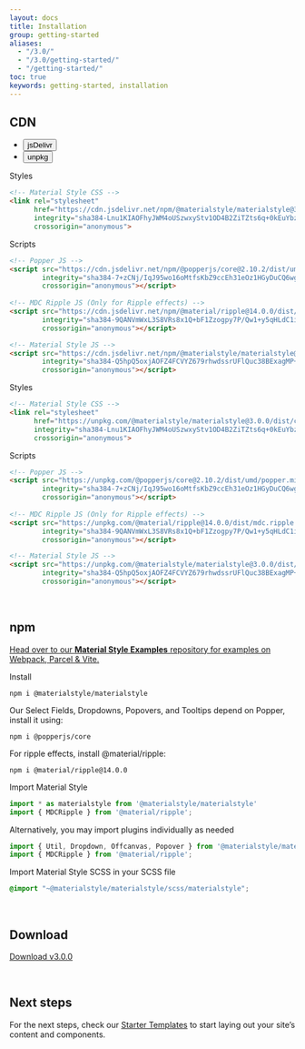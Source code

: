 ```yaml
---
layout: docs
title: Installation
group: getting-started
aliases:
  - "/3.0/"
  - "/3.0/getting-started/"
  - "/getting-started/"
toc: true
keywords: getting-started, installation
---
```


## CDN

<ul class="nav nav-tabs" id="cdn-tab" role="tablist">
  <li class="nav-item" role="presentation">
    <button class="nav-link active" id="jsdelivr-tab" data-bs-toggle="tab" data-bs-target="#jsdelivr" type="button" role="tab" aria-controls="jsdelivr" aria-selected="true">
    jsDelivr
    <span class="ripple-surface"></span>
    </button>
  </li>
  <li class="nav-item" role="presentation">
    <button class="nav-link" id="unpkg-tab" data-bs-toggle="tab" data-bs-target="#unpkg" type="button" role="tab" aria-controls="unpkg" aria-selected="false">
    unpkg
    <span class="ripple-surface"></span>
    </button>
  </li>
</ul>
<div class="tab-content" id="cdn-tab-content">
  <div class="tab-pane fade show active pt-2" id="jsdelivr" role="tabpanel" aria-labelledby="jsdelivr-tab" tabindex="0">
  
  Styles
  ```html
  <!-- Material Style CSS -->
  <link rel="stylesheet"
        href="https://cdn.jsdelivr.net/npm/@materialstyle/materialstyle@3.0.0/dist/css/materialstyle.min.css" 
        integrity="sha384-Lnu1KIAOFhyJWM4oUSzwxyStv1OD4B2ZiTZts6q+0kEuYbz7owWW1K4zyMFI8Kb5" 
        crossorigin="anonymous">
  ```
  
  Scripts
  ```html
  <!-- Popper JS -->
  <script src="https://cdn.jsdelivr.net/npm/@popperjs/core@2.10.2/dist/umd/popper.min.js" 
          integrity="sha384-7+zCNj/IqJ95wo16oMtfsKbZ9ccEh31eOz1HGyDuCQ6wgnyJNSYdrPa03rtR1zdB" 
          crossorigin="anonymous"></script>
          
  <!-- MDC Ripple JS (Only for Ripple effects) -->
  <script src="https://cdn.jsdelivr.net/npm/@material/ripple@14.0.0/dist/mdc.ripple.min.js"
          integrity="sha384-9QANVmWxL3S8VRs8x1Q+bF1Zzogpy7P/Qw1+y5qHLdC1ig0EuoHg9VbB1SXyecdZ"
          crossorigin="anonymous"></script>
  
  <!-- Material Style JS -->
  <script src="https://cdn.jsdelivr.net/npm/@materialstyle/materialstyle@3.0.0/dist/js/materialstyle.min.js" 
          integrity="sha384-Q5hpQ5oxjAOFZ4FCVYZ679rhwdssrUFlQuc38BExagMP+344TVLBb/3zKGhMBSES" 
          crossorigin="anonymous"></script>
  ```
  </div>
  
  <div class="tab-pane fade pt-2" id="unpkg" role="tabpanel" aria-labelledby="unpkg-tab" tabindex="0">
  
  Styles
  ```html
  <!-- Material Style CSS -->
  <link rel="stylesheet"
        href="https://unpkg.com/@materialstyle/materialstyle@3.0.0/dist/css/materialstyle.min.css" 
        integrity="sha384-Lnu1KIAOFhyJWM4oUSzwxyStv1OD4B2ZiTZts6q+0kEuYbz7owWW1K4zyMFI8Kb5" 
        crossorigin="anonymous">
  ```
  
  Scripts
  ```html
  <!-- Popper JS -->
  <script src="https://unpkg.com/@popperjs/core@2.10.2/dist/umd/popper.min.js" 
          integrity="sha384-7+zCNj/IqJ95wo16oMtfsKbZ9ccEh31eOz1HGyDuCQ6wgnyJNSYdrPa03rtR1zdB" 
          crossorigin="anonymous"></script>
          
  <!-- MDC Ripple JS (Only for Ripple effects) -->
  <script src="https://unpkg.com/@material/ripple@14.0.0/dist/mdc.ripple.min.js"
          integrity="sha384-9QANVmWxL3S8VRs8x1Q+bF1Zzogpy7P/Qw1+y5qHLdC1ig0EuoHg9VbB1SXyecdZ"
          crossorigin="anonymous"></script>
  
  <!-- Material Style JS -->
  <script src="https://unpkg.com/@materialstyle/materialstyle@3.0.0/dist/js/materialstyle.min.js" 
          integrity="sha384-Q5hpQ5oxjAOFZ4FCVYZ679rhwdssrUFlQuc38BExagMP+344TVLBb/3zKGhMBSES" 
          crossorigin="anonymous"></script>
  ```
  </div>
</div>

<br>

## npm

<a target="_blank" href="https://github.com/materialstyle/materialstyle-examples" class="text-decoration-none text-dark">
  <div class="d-flex align-items-center bg-purple bg-opacity-25 my-4 rounded-3 overflow-hidden">
    <div class="d-flex align-items-center align-self-stretch bg-purple text-white p-3 fs-4">
      <i class="bi bi-box-arrow-up-right"></i>
    </div>
    <div class="flex-grow-1 p-3 text-body">
      Head over to our <b>Material Style Examples</b> repository for examples on Webpack, Parcel & Vite.
    </div>
  </div>
</a>

Install

```console
npm i @materialstyle/materialstyle
```

Our Select Fields, Dropdowns, Popovers, and Tooltips depend on Popper, install it using:

```console
npm i @popperjs/core
```

For ripple effects, install @material/ripple:

```console
npm i @material/ripple@14.0.0
```

Import Material Style

```javascript
import * as materialstyle from '@materialstyle/materialstyle'
import { MDCRipple } from '@material/ripple';
```

Alternatively, you may import plugins individually as needed

```javascript
import { Util, Dropdown, Offcanvas, Popover } from '@materialstyle/materialstyle';
import { MDCRipple } from '@material/ripple';
```

Import Material Style SCSS in your SCSS file

```scss
@import "~@materialstyle/materialstyle/scss/materialstyle";
```

<br>

## Download

<a class="btn btn-purple btn-lg rounded-pill" 
   href="https://github.com/materialstyle/materialstyle/releases/download/v3.0.0/materialstyle-3.0.0-dist.zip" download>
  Download v3.0.0
</a>

<br>
    
## Next steps
For the next steps, check our <a class="link-theme text-decoration-none" href="/materialstyle/3.0/getting-started/starter-templates/">Starter Templates</a> to start laying out your site’s content and components.
